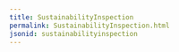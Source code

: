 ```yaml
---
title: SustainabilityInspection
permalink: SustainabilityInspection.html
jsonid: sustainabilityinspection
---
```

